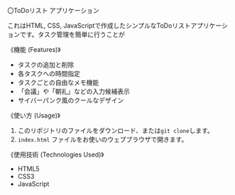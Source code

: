 〇ToDoリスト アプリケーション

これはHTML, CSS, JavaScriptで作成したシンプルなToDoリストアプリケーションです。タスク管理を簡単に行うことが

《機能 (Features)》

- タスクの追加と削除
- 各タスクへの時間指定
- タスクごとの自由なメモ機能
- 「会議」や「朝礼」などの入力候補表示
- サイバーパンク風のクールなデザイン

《使い方 (Usage)》

1. このリポジトリのファイルをダウンロード、または`git clone`します。
2. `index.html` ファイルをお使いのウェブブラウザで開きます。

《使用技術 (Technologies Used)》

- HTML5
- CSS3
- JavaScript
